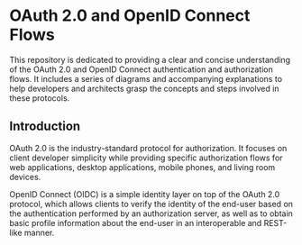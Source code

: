 # OAuth 2.0 and OpenID Connect Flows

This repository is dedicated to providing a clear and concise understanding of the OAuth 2.0 and OpenID Connect authentication and authorization flows. It includes a series of diagrams and accompanying explanations to help developers and architects grasp the concepts and steps involved in these protocols.

## Introduction

OAuth 2.0 is the industry-standard protocol for authorization. It focuses on client developer simplicity while providing specific authorization flows for web applications, desktop applications, mobile phones, and living room devices.

OpenID Connect (OIDC) is a simple identity layer on top of the OAuth 2.0 protocol, which allows clients to verify the identity of the end-user based on the authentication performed by an authorization server, as well as to obtain basic profile information about the end-user in an interoperable and REST-like manner.

